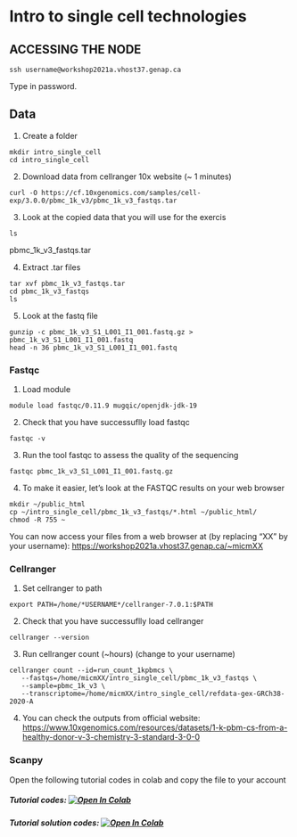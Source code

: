 # Intro to single cell technologies

## ACCESSING THE NODE
```{}
ssh username@workshop2021a.vhost37.genap.ca
```
Type in password.

## Data
1. Create a folder

```{}
mkdir intro_single_cell
cd intro_single_cell
```

2. Download data from cellranger 10x website (~ 1 minutes)

```{}
curl -O https://cf.10xgenomics.com/samples/cell-exp/3.0.0/pbmc_1k_v3/pbmc_1k_v3_fastqs.tar
```

3. Look at the copied data that you will use for the exercis
```{}
ls
```
pbmc_1k_v3_fastqs.tar

4. Extract .tar files
```{}
tar xvf pbmc_1k_v3_fastqs.tar
cd pbmc_1k_v3_fastqs
ls
```
5. Look at the fastq file
```{}
gunzip -c pbmc_1k_v3_S1_L001_I1_001.fastq.gz > pbmc_1k_v3_S1_L001_I1_001.fastq
head -n 36 pbmc_1k_v3_S1_L001_I1_001.fastq
```

### Fastqc
1.	Load module
```{}
module load fastqc/0.11.9 mugqic/openjdk-jdk-19
```

2.	Check that you have successuflly load fastqc
```{}
fastqc -v
```

3. Run the tool fastqc to assess the quality of the sequencing
```{}
fastqc pbmc_1k_v3_S1_L001_I1_001.fastq.gz
```

4.  To make it easier, let’s look at the FASTQC results on your web browser 
```{}
mkdir ~/public_html
cp ~/intro_single_cell/pbmc_1k_v3_fastqs/*.html ~/public_html/
chmod -R 755 ~
```
You can now access your files from a web browser at (by replacing “XX” by your username):
https://workshop2021a.vhost37.genap.ca/~micmXX

### Cellranger
1. Set cellranger to path
```{}
export PATH=/home/*USERNAME*/cellranger-7.0.1:$PATH
```

2.	Check that you have successuflly load cellranger
```{}
cellranger --version
```

3. Run cellranger count (~hours) (change to your username) 
```{}
cellranger count --id=run_count_1kpbmcs \
   --fastqs=/home/micmXX/intro_single_cell/pbmc_1k_v3_fastqs \
   --sample=pbmc_1k_v3 \
   --transcriptome=/home/micmXX/intro_single_cell/refdata-gex-GRCh38-2020-A
```

4. You can check the outputs from official website:
https://www.10xgenomics.com/resources/datasets/1-k-pbm-cs-from-a-healthy-donor-v-3-chemistry-3-standard-3-0-0

### Scanpy
Open the following tutorial codes in colab and copy the file to your account

##### Tutorial codes: [![Open In Colab](https://colab.research.google.com/assets/colab-badge.svg)](https://colab.research.google.com/drive/1kQe-zZOmE5kmoAkB0iVJwPqRGXqI781C?usp=sharing)

##### Tutorial solution codes: [![Open In Colab](https://colab.research.google.com/assets/colab-badge.svg)](https://colab.research.google.com/drive/1kQe-zZOmE5kmoAkB0iVJwPqRGXqI781C?usp=sharing)
